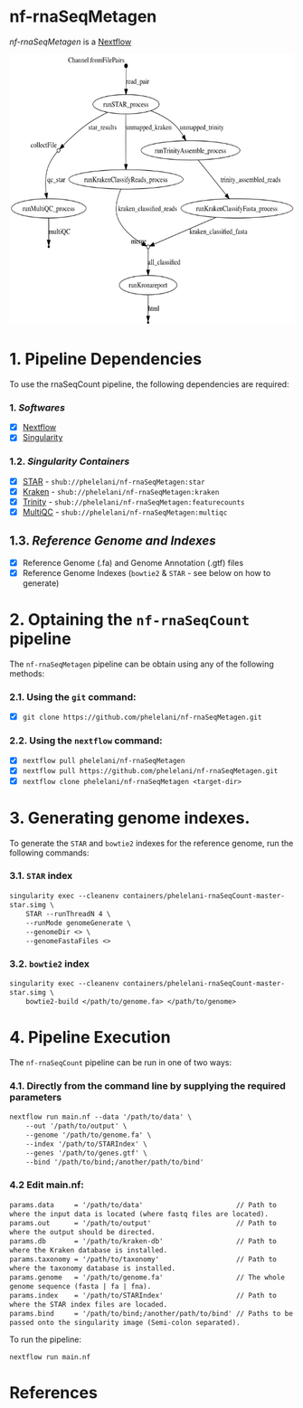 # nf-rnaSeqMetagen
*nf-rnaSeqMetagen* is a [Nextflow](http://nextflow.io/) 

<p align="center">
  <img height="480" src="nf-rnaSeqMetagen.png">
</p>

# 1. Pipeline Dependencies
To use the rnaSeqCount pipeline, the following dependencies are required:
### 1. _*Softwares*_
- [x] [Nextflow](https://www.nextflow.io/)
- [x] [Singularity](http://singularity.lbl.gov/)

### 1.2. _*Singularity Containers*_
- [x] [STAR](https://github.com/alexdobin/STAR)                       - ```shub://phelelani/nf-rnaSeqMetagen:star```
- [x] [Kraken](https://ccb.jhu.edu/software/kraken/)                  - ```shub://phelelani/nf-rnaSeqMetagen:kraken```
- [x] [Trinity](https://github.com/trinityrnaseq/trinityrnaseq/wiki)  - ```shub://phelelani/nf-rnaSeqMetagen:featurecounts```
- [x] [MultiQC](http://multiqc.info/)                                 - ```shub://phelelani/nf-rnaSeqMetagen:multiqc```

## 1.3. _*Reference Genome and Indexes*_
- [x] Reference Genome (.fa) and Genome Annotation (.gtf) files
- [x] Reference Genome Indexes (```bowtie2``` & ```STAR``` - see below on how to generate)

# 2. Optaining the ```nf-rnaSeqCount``` pipeline
The ```nf-rnaSeqMetagen``` pipeline can be obtain using any of the following methods:

### 2.1. Using the ```git``` command:
- [x] ```git clone https://github.com/phelelani/nf-rnaSeqMetagen.git```

### 2.2. Using the ```nextflow``` command:
- [x] ```nextflow pull phelelani/nf-rnaSeqMetagen```
- [x] ```nextflow pull https://github.com/phelelani/nf-rnaSeqMetagen.git```
- [x] ```nextflow clone phelelani/nf-rnaSeqMetagen <target-dir>```

# 3. Generating genome indexes.
To generate the ```STAR``` and ```bowtie2``` indexes for the reference genome, run the following commands:
### 3.1. ```STAR``` index
```
singularity exec --cleanenv containers/phelelani-rnaSeqCount-master-star.simg \
    STAR --runThreadN 4 \
    --runMode genomeGenerate \
    --genomeDir <> \
    --genomeFastaFiles <>
```

### 3.2. ```bowtie2``` index
```
singularity exec --cleanenv containers/phelelani-rnaSeqCount-master-star.simg \
    bowtie2-build </path/to/genome.fa> </path/to/genome>
```

# 4. Pipeline Execution
The ```nf-rnaSeqCount``` pipeline can be run in one of two ways:

### 4.1. Directly from the command line by supplying the required parameters
```
nextflow run main.nf --data '/path/to/data' \
    --out '/path/to/output' \
    --genome '/path/to/genome.fa' \
    --index '/path/to/STARIndex' \
    --genes '/path/to/genes.gtf' \
    --bind '/path/to/bind;/another/path/to/bind'
```

### 4.2 Edit main.nf:
```
params.data     = '/path/to/data'                       // Path to where the input data is located (where fastq files are located).
params.out      = '/path/to/output'                     // Path to where the output should be directed.
params.db       = '/path/to/kraken-db'                  // Path to where the Kraken database is installed.
params.taxonomy = '/path/to/taxonomy'                   // Path to where the taxonomy database is installed.
params.genome   = '/path/to/genome.fa'                  // The whole genome sequence (fasta | fa | fna).
params.index    = '/path/to/STARIndex'                  // Path to where the STAR index files are locaded.
params.bind     = '/path/to/bind;/another/path/to/bind' // Paths to be passed onto the singularity image (Semi-colon separated).

```

To run the pipeline:
```
nextflow run main.nf
```

# References
